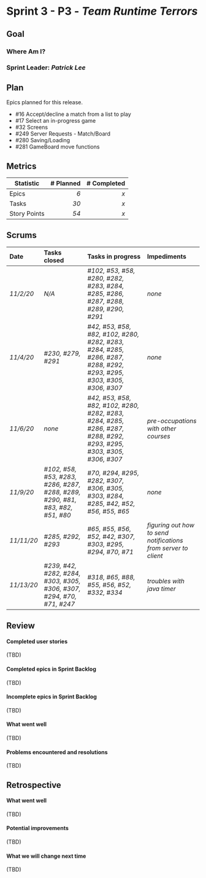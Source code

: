 # Sprint 3 - P3 - *Team Runtime Terrors*

## Goal

### Where Am I?
### Sprint Leader: *Patrick Lee*
## Plan

Epics planned for this release.

* #16 Accept/decline a match from a list to play 
* #17 Select an in-progress game
* #32 Screens
* #249 Server Requests - Match/Board
* #280 Saving/Loading
* #281 GameBoard move functions


## Metrics

| Statistic | # Planned | # Completed |
| --- | ---: | ---: |
| Epics | *6* | *x* |
| Tasks |  *30*   | *x* | 
| Story Points |  *54*  | *x* | 


## Scrums

| Date | Tasks closed  | Tasks in progress | Impediments |
| :--- | :--- | :--- | :--- |
| *11/2/20* | *N/A* | *#102, #53, #58, #280, #282, #283, #284, #285, #286, #287, #288, #289, #290, #291* | *none* |
| *11/4/20* | *#230, #279, #291* | *#42, #53, #58, #82, #102, #280, #282, #283, #284, #285, #286, #287, #288, #292, #293, #295, #303, #305, #306, #307* | *none* |
| *11/6/20* | *none* | *#42, #53, #58, #82, #102, #280, #282, #283, #284, #285, #286, #287, #288, #292, #293, #295, #303, #305, #306, #307* | *pre-occupations with other courses* |
| *11/9/20* | *#102, #58, #53, #283, #286, #287, #288, #289, #290, #81, #83, #82, #51, #80* | *#70, #294, #295, #282, #307, #306, #305, #303, #284, #285, #42, #52, #56, #55, #65* | *none* |
| *11/11/20* | *#285, #292, #293* | *#65, #55, #56, #52, #42, #307, #303, #295, #294, #70, #71* | *figuring out how to send notifications from server to client* |
| *11/13/20* | *#239, #42, #282, #284, #303, #305, #306, #307, #294, #70, #71, #247* | *#318, #65, #88, #55, #56, #52, #332, #334* | *troubles with java timer* |

## Review

#### Completed user stories
(TBD)

#### Completed epics in Sprint Backlog 
(TBD)

#### Incomplete epics in Sprint Backlog 
(TBD)

#### What went well
(TBD)

#### Problems encountered and resolutions
(TBD)

## Retrospective

#### What went well
(TBD)

#### Potential improvements
(TBD)

#### What we will change next time
(TBD)
